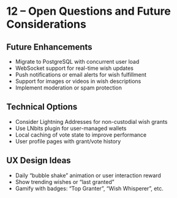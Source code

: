 # 12 – Open Questions and Future Considerations

## Future Enhancements

- Migrate to PostgreSQL with concurrent user load
- WebSocket support for real-time wish updates
- Push notifications or email alerts for wish fulfillment
- Support for images or videos in wish descriptions
- Implement moderation or spam protection

## Technical Options

- Consider Lightning Addresses for non-custodial wish grants
- Use LNbits plugin for user-managed wallets
- Local caching of vote state to improve performance
- User profile pages with grant/vote history

## UX Design Ideas

- Daily “bubble shake” animation or user interaction reward
- Show trending wishes or “last granted”
- Gamify with badges: “Top Granter”, “Wish Whisperer”, etc.
